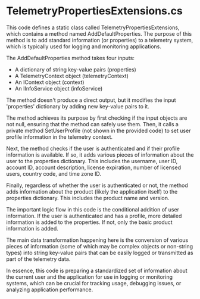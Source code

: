 # TelemetryPropertiesExtensions.cs

This code defines a static class called TelemetryPropertiesExtensions, which contains a method named AddDefaultProperties. The purpose of this method is to add standard information (or properties) to a telemetry system, which is typically used for logging and monitoring applications.

The AddDefaultProperties method takes four inputs:

- A dictionary of string key-value pairs (properties)
- A TelemetryContext object (telemetryContext)
- An IContext object (context)
- An IInfoService object (infoService)

The method doesn't produce a direct output, but it modifies the input 'properties' dictionary by adding new key-value pairs to it.

The method achieves its purpose by first checking if the input objects are not null, ensuring that the method can safely use them. Then, it calls a private method SetUserProfile (not shown in the provided code) to set user profile information in the telemetry context.

Next, the method checks if the user is authenticated and if their profile information is available. If so, it adds various pieces of information about the user to the properties dictionary. This includes the username, user ID, account ID, account description, license expiration, number of licensed users, country code, and time zone ID.

Finally, regardless of whether the user is authenticated or not, the method adds information about the product (likely the application itself) to the properties dictionary. This includes the product name and version.

The important logic flow in this code is the conditional addition of user information. If the user is authenticated and has a profile, more detailed information is added to the properties. If not, only the basic product information is added.

The main data transformation happening here is the conversion of various pieces of information (some of which may be complex objects or non-string types) into string key-value pairs that can be easily logged or transmitted as part of the telemetry data.

In essence, this code is preparing a standardized set of information about the current user and the application for use in logging or monitoring systems, which can be crucial for tracking usage, debugging issues, or analyzing application performance.
